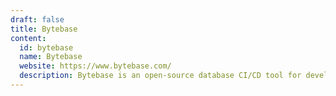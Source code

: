 ```yaml
---
draft: false
title: Bytebase
content:
  id: bytebase
  name: Bytebase
  website: https://www.bytebase.com/
  description: Bytebase is an open-source database CI/CD tool for developers and DBAs.
---
```

